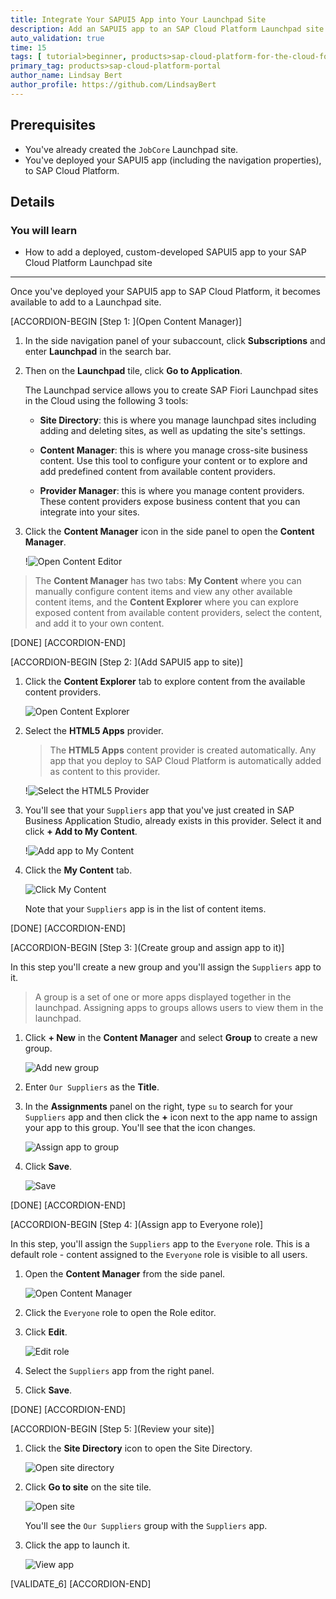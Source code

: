 ```yaml
---
title: Integrate Your SAPUI5 App into Your Launchpad Site
description: Add an SAPUI5 app to an SAP Cloud Platform Launchpad site.
auto_validation: true
time: 15
tags: [ tutorial>beginner, products>sap-cloud-platform-for-the-cloud-foundry-environment, products>sap-fiori, topic>html5, topic>sapui5]
primary_tag: products>sap-cloud-platform-portal
author_name: Lindsay Bert
author_profile: https://github.com/LindsayBert
---
```


## Prerequisites
 - You've already created the `JobCore` Launchpad site.
 - You've deployed your SAPUI5 app (including the navigation properties), to SAP Cloud Platform.


## Details
### You will learn
  - How to add a deployed, custom-developed SAPUI5 app to your SAP Cloud Platform Launchpad site

---
Once you've deployed your SAPUI5 app to SAP Cloud Platform, it becomes available to add to a Launchpad site.


[ACCORDION-BEGIN [Step 1: ](Open Content Manager)]

1. In the side navigation panel of your subaccount, click **Subscriptions** and enter **Launchpad** in the search bar.

2. Then on the **Launchpad** tile, click **Go to Application**.

    The Launchpad service allows you to create SAP Fiori Launchpad sites in the Cloud using the following 3 tools:

     - **Site Directory**: this is where you manage launchpad sites including adding and deleting sites, as well as updating the site's settings.

      - **Content Manager**: this is where you manage cross-site business content. Use this tool to configure your content or to explore and add predefined content from available content providers.

      - **Provider Manager**: this is where you manage content providers. These content providers expose business content that you can integrate into your sites.

3. Click the **Content Manager** icon in the side panel to open the **Content Manager**.

    !![Open Content Editor](1-open-content-editor.png)

>The **Content Manager** has two tabs: **My Content** where you can manually configure content items and view any other available content items, and the **Content Explorer** where you can explore exposed content from available content providers, select the content, and add it to your own content.

[DONE]
[ACCORDION-END]

[ACCORDION-BEGIN [Step 2: ](Add SAPUI5 app to site)]

1. Click the **Content Explorer** tab to explore content from the available content providers.

    ![Open Content Explorer](2-content-explorer.png)

2. Select the **HTML5 Apps** provider.

    >The **HTML5 Apps** content provider is created automatically. Any app that you deploy to SAP Cloud Platform is automatically added as content to this provider.

    !![Select the HTML5 Provider](3-HTML5-provider.png)

3. You'll see that your `Suppliers` app that you've just created in SAP Business Application Studio, already exists in this provider. Select it and click **+ Add to My Content**.

    !![Add app to My Content](4-add-app-my-content.png)

4. Click the **My Content** tab.

    ![Click My Content](5-click-my-content.png)

    Note that your `Suppliers` app is in the list of content items.

[DONE]
[ACCORDION-END]


[ACCORDION-BEGIN [Step 3: ](Create group and assign app to it)]

In this step you'll create a new group and you'll assign the `Suppliers` app to it.

> A group is a set of one or more apps displayed together in the launchpad. Assigning apps to groups allows users to view them in the launchpad.

1. Click **+ New** in the **Content Manager** and select **Group** to create a new group.

    ![Add new group](6-add-group.png)

2. Enter `Our Suppliers` as the **Title**.

3. In the **Assignments** panel on the right, type `su` to search for your `Suppliers` app and then click the **+** icon next to the app name to assign your app to this group.
 You'll see that the icon changes.

    ![Assign app to group](7-assign-app-to-group.png)

4. Click **Save**.

    ![Save](8-save.png)



[DONE]
[ACCORDION-END]

[ACCORDION-BEGIN [Step 4: ](Assign app to Everyone role)]

In this step, you'll assign the `Suppliers` app to the `Everyone` role. This is a default role - content assigned to the `Everyone` role is visible to all users.

1. Open the **Content Manager** from the side panel.

    ![Open Content Manager](9-open-content-manager.png)

2. Click the `Everyone` role to open the Role editor.

3. Click **Edit**.

    ![Edit role](10-edit-role.png)

4. Select the `Suppliers` app from the right panel.

5. Click **Save**.

[DONE]
[ACCORDION-END]

[ACCORDION-BEGIN [Step 5: ](Review your site)]

1. Click the **Site Directory** icon to open the Site Directory.

    ![Open site directory](11-open-site-directory.png)

2. Click **Go to site** on the site tile.

    ![Open site](12-go-to-site.png)

      You'll see the `Our Suppliers` group with the `Suppliers` app.

3. Click the app to launch it.

    ![View app](13-suppliers-app.png)

[VALIDATE_6]
[ACCORDION-END]
